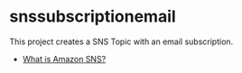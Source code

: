# snssubscriptionemail

This project creates a SNS Topic with an email subscription.

- [What is Amazon SNS?][1]

[1]: https://docs.aws.amazon.com/sns/latest/dg/welcome.html